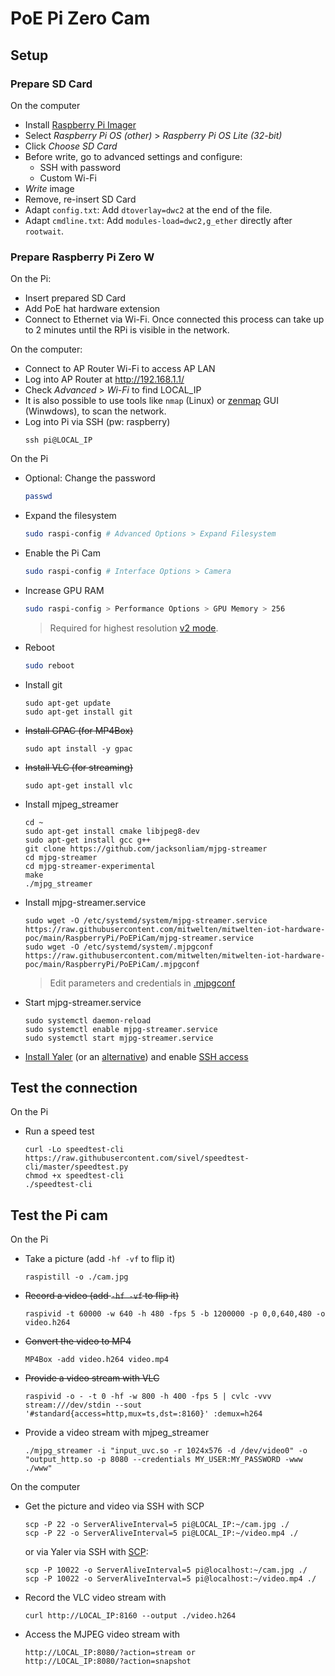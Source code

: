 # PoE Pi Zero Cam
## Setup

### Prepare SD Card
On the computer
- Install [Raspberry Pi Imager](https://www.raspberrypi.org/software/)
- Select _Raspberry Pi OS (other)_ > _Raspberry Pi OS Lite (32-bit)_
- Click _Choose SD Card_
- Before write, go to advanced settings and configure:
    - SSH with password
    - Custom Wi-Fi
- _Write_ image
- Remove, re-insert SD Card
- Adapt `config.txt`: Add `dtoverlay=dwc2` at the end of the file.
- Adapt `cmdline.txt`: Add `modules-load=dwc2,g_ether` directly after `rootwait`.

### Prepare Raspberry Pi Zero W
On the Pi:
- Insert prepared SD Card
- Add PoE hat hardware extension
- Connect to Ethernet via Wi-Fi. Once connected this process can take up to 2 minutes until the RPi is visible in the network.

On the computer:
- Connect to AP Router Wi-Fi to access AP LAN
- Log into AP Router at http://192.168.1.1/ 
- Check _Advanced_ > _Wi-Fi_ to find LOCAL_IP
- It is also possible to use tools like `nmap` (Linux) or [zenmap](https://nmap.org/zenmap/) GUI (Winwdows), to scan the network.
- Log into Pi via SSH (pw: raspberry)
    ```
    ssh pi@LOCAL_IP
    ```

On the Pi
- Optional: Change the password 
    ```bash
    passwd
    ```
- Expand the filesystem
    ```bash
    sudo raspi-config # Advanced Options > Expand Filesystem
    ```
- Enable the Pi Cam
    ```bash
    sudo raspi-config # Interface Options > Camera
    ```
- Increase GPU RAM
    ```bash
    sudo raspi-config > Performance Options > GPU Memory > 256
    ```
    > Required for highest resolution [v2 mode](https://picamera.readthedocs.io/en/latest/fov.html#sensor-modes).

- Reboot
    ```bash
    sudo reboot
    ```

- Install git
    ```
    sudo apt-get update
    sudo apt-get install git
    ```
- <s>Install GPAC (for MP4Box)</s>
    ```
    sudo apt install -y gpac
    ```
- <s>Install VLC (for streaming)</s>
    ```
    sudo apt-get install vlc
    ```
- Install mjpeg_streamer
    ```
    cd ~
    sudo apt-get install cmake libjpeg8-dev
    sudo apt-get install gcc g++
    git clone https://github.com/jacksonliam/mjpg-streamer
    cd mjpg-streamer
    cd mjpg-streamer-experimental
    make
    ./mjpg_streamer
    ```
- Install mjpg-streamer.service
    ```
    sudo wget -O /etc/systemd/system/mjpg-streamer.service https://raw.githubusercontent.com/mitwelten/mitwelten-iot-hardware-poc/main/RaspberryPi/PoEPiCam/mjpg-streamer.service
    sudo wget -O /etc/systemd/system/.mjpgconf https://raw.githubusercontent.com/mitwelten/mitwelten-iot-hardware-poc/main/RaspberryPi/PoEPiCam/.mjpgconf
    ```
    > Edit parameters and credentials in [.mjpgconf](.mjpgconf)
- Start mjpg-streamer.service
    ```
    sudo systemctl daemon-reload
    sudo systemctl enable mjpg-streamer.service
    sudo systemctl start mjpg-streamer.service
    ```    
- [Install Yaler](https://yaler.net/raspberrypi) (or an [alternative](https://alternativeto.net/software/yaler/)) and enable [SSH access](https://yaler.net/raspberrypi#SSH)

## Test the connection
On the Pi
- Run a speed test
    ```
    curl -Lo speedtest-cli https://raw.githubusercontent.com/sivel/speedtest-cli/master/speedtest.py
    chmod +x speedtest-cli
    ./speedtest-cli
    ```

## Test the Pi cam
On the Pi
- Take a picture (add `-hf -vf` to flip it)
    ```
    raspistill -o ./cam.jpg
    ```
- <s>Record a video (add `-hf -vf` to flip it)</s>
    ```
    raspivid -t 60000 -w 640 -h 480 -fps 5 -b 1200000 -p 0,0,640,480 -o video.h264
    ```
- <s>Convert the video to MP4</s>
    ```
    MP4Box -add video.h264 video.mp4
    ```
- <s>Provide a video stream with VLC</s>
    ```
    raspivid -o - -t 0 -hf -w 800 -h 400 -fps 5 | cvlc -vvv stream:///dev/stdin --sout '#standard{access=http,mux=ts,dst=:8160}' :demux=h264
    ```
- Provide a video stream with mjpeg_streamer
    ```
    ./mjpg_streamer -i "input_uvc.so -r 1024x576 -d /dev/video0" -o "output_http.so -p 8080 --credentials MY_USER:MY_PASSWORD -www ./www"
    ```
On the computer
- Get the picture and video via SSH with SCP
    ```
    scp -P 22 -o ServerAliveInterval=5 pi@LOCAL_IP:~/cam.jpg ./
    scp -P 22 -o ServerAliveInterval=5 pi@LOCAL_IP:~/video.mp4 ./
    ```
    or via Yaler via SSH with [SCP](https://yaler.net/scp):
    ```
    scp -P 10022 -o ServerAliveInterval=5 pi@localhost:~/cam.jpg ./
    scp -P 10022 -o ServerAliveInterval=5 pi@localhost:~/video.mp4 ./
    ```
- Record the VLC video stream with
    ```
    curl http://LOCAL_IP:8160 --output ./video.h264
    ```
- Access the MJPEG video stream with
    ```
    http://LOCAL_IP:8080/?action=stream or
    http://LOCAL_IP:8080/?action=snapshot
    ```

